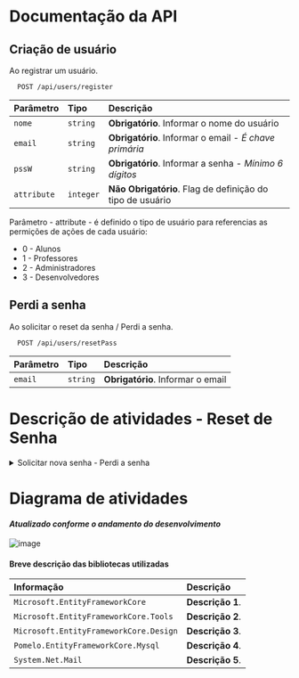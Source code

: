 # Documentação da API


## Criação de usuário

Ao registrar um usuário.

```http
  POST /api/users/register
```
| Parâmetro        | Tipo       | Descrição                                                 |
| :--------------- | :-------   | :---------------------------------------------------      |
| `nome`           | `string`   | **Obrigatório**. Informar o nome do usuário               |
| `email`          | `string`   | **Obrigatório**. Informar o email - _É chave primária_    |
| `pssW`           | `string`   | **Obrigatório**. Informar a senha - _Mínimo 6 dígitos_    |
| `attribute`      | `integer`  | **Não Obrigatório**. Flag de definição do tipo de usuário |

Parâmetro - attribute - é definido o tipo de usuário para referencias as permições de ações de cada usuário:

* 0 - Alunos
* 1 - Professores
* 2 - Administradores
* 3 - Desenvolvedores

## Perdi a senha

Ao solicitar o reset da senha / Perdi a senha.
```http
  POST /api/users/resetPass
```
| Parâmetro        | Tipo       | Descrição                                                 |
| :--------------- | :-------   | :---------------------------------------------------      |
| `email`          | `string`   | **Obrigatório**. Informar o email                         |

# Descrição de atividades - Reset de Senha

<details><summary>Solicitar nova senha - Perdi a senha</summary>
    <p>
        <table>
            <tbody>
                <tr>
                    <th style="width: 25%;">
                        E-mail.
                    </th>
                    <td>
                        É necessário informar o e-mail do usuário.
                    </td>
                </tr>
                <tr>
                    <th style="width: 25%;">
                        FindAsync(email)
                    </th>
                    <td>
                        Verifica se existe usuário cadastrado com o e-mail informado.
                    </td>
                </tr>
                <tr>
                    <th style="width: 25%;">
                        gnewpass
                    </th>
                    <td>
                        Gera uma nova senha aleatória, capturando os 8 primeiros dígitos.
                    </td>
                </tr>
                <tr>
                    <th style="width: 25%;">
                        SendMail
                    </th>
                    <td>
                        Envia um e-mail, para o e-mail informado.
                    </td>
                </tr>
                <tr>
                    <th style="width: 25%;">
                        SMTP
                    </th>
                    <td>
                        smtp-mail.outlook.com
                </td>
                                  <tr>
                    <th style="width: 25%;">
                        Porta
                    </th>
                    <td>
                        587
                </td>
                </tr>
            </tbody>
        </table>
    </p>
</details>

# Diagrama de atividades 
#### _Atualizado conforme o andamento do desenvolvimento_

![image](https://github.com/Albatroxi/API_LMFY/assets/167586363/e0a39a25-c36c-4993-9c53-5982dc224be8)


#### Breve descrição das bibliotecas utilizadas

| Informação                                 | Descrição                                                 |
| :------------------------------------------| :-------------------------------------------------------- |
| `Microsoft.EntityFrameworkCore`            | **Descrição 1**.                                          |
| `Microsoft.EntityFrameworkCore.Tools`      | **Descrição 2**.                                          |
| `Microsoft.EntityFrameworkCore.Design`     | **Descrição 3**.                                          |
| `Pomelo.EntityFrameworkCore.Mysql`         | **Descrição 4**.                                          |
| `System.Net.Mail`                          | **Descrição 5**.                                          |


